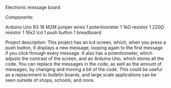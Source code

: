 Electronic message board
 
Components:

Arduino Uno R3
18 M2M jumper wires
1 potentiometer
1 1kΩ resistor
1 220Ω resistor
1 16x2 lcd
1 push button
1 breadboard

Project description:
This project has an lcd screen, which, when you press a push button, It displays a new message, looping again to the first message if you click through every message. It also has a potentiometer, which adjusts the contrast of the screen, and an Arduino Uno, which stores all the code. You can replace the messages in the code, as well as the amount of messages, by changing and moving a bit of the code. This could be useful as a replacement to bulletin boards, and large scale applications can be seen outside of shops, schools, and more.


